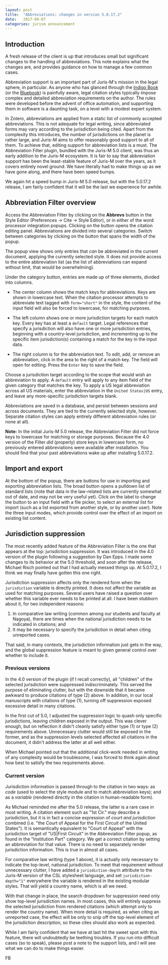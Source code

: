 ```yaml
---
layout: post
title:  "Abbreviations: changes in version 5.0.17.2"
date:   2017-09-07
categories: jurism announcement
---
```


## Introduction

A fresh release of the client is up that introduces small but
significant changes to the handling of abbreviations. This note
explains what the changes are, and provides guidance on how to manage
a few common cases.

Abbreviation support is an important part of Juris-M's mission in the
legal sphere, in particular. As anyone who has glanced through the
[Indigo
Book](https://law.resource.org/pub/us/code/blue/IndigoBook.html) (or
the [Bluebook](https://www.legalbluebook.com/)) is painfully aware,
legal citation styles typically impose complex and detailed
abbreviation requirements on the author. The rules were developed
before the advent of office automation, and supporting them in
software is a daunting task, on a level with a modest expert system.

In Zotero, abbreviations are applied from a static list of commonly
accepted abbreviations. This is not adequate for legal writing, since
abbreviated forms may vary according to the jurisdiction being cited.
Apart from the complexity this introduces, the number of jurisdictions
on the planet is rather large, and Juris-M aims to offer reasonably
good support to all of them. To achieve that, editing support for
abbreviation lists is a must. The Abbreviation Filter plugin, bundled
with the Juris-M 5.0 client, was thus an early addition to the Juris-M
ecosystem. It is fair to say that abbreviation support has been the
least-stable feature of Juris-M over the years, as it covers entirely
novel ground. We have literally had to make things up as we have gone
along, and there have been speed bumps.

We again hit a speed bump in Juris-M 5.0 release, but with the
5.0.17.2 release, I am fairly confident that it will be the last
we experience for awhile.

## Abbreviation Filter overview

Access the Abbreviation Filter by clicking on the **Abbrevs** button
in the Style Editor (Preferences -> Cite -> Style Editor), or in
either of the word processor integration popups. Clicking on the
button opens the citation editing panel. Abbreviations are divided
into several categories. Switch between categories by clicking on the
button that spans the width of the popup.

The popup view shows only entries that *can* be abbreviated in the
current document, applying the currently selected style. It does not
provide access to the entire abbreviation list (as the list of
abbreviations can expand without limit, that would be overwhelming).

Under the category button, entries are made up of three elements,
divided into columns.

* The center column shows the match keys for abbreviations. Keys are
  shown in lowercase text. When the citation processor attempts to
  abbreviate text tagged with `form="short"` in the style, the
  content of the input field will also be forced to lowercase,
  for matching purposes.

* The left column shows one or more jurisdiction targets for each
  match key.  Every key has at least a `default` target. Legal
  references that specify a jurisdiction will also have one or more
  jurisdiction entries, beginning with a country-level jurisdiction,
  and incrementing up to the specific item jurisdiction(s) containing
  a match for the key in the input data.

* The right column is for the abbreviation text. To edit, add, or remove
  an abbreviation, click in the area to the right of a match key.
  The field will open for editing. Press the `Enter` key to save the field.

Choose a jurisdiction target according to the scope that would wish an
abbreviation to apply. A `default` entry will apply to any item field
of the given category that matches the key. To apply a US legal
abbreviation across all US materials, enter the abbreviation in the
`United States|US` entry, and leave any more-specific jurisdiction
targets blank.

Abbreviations are saved in a database, and persist between sessions
and across documents. They are tied to the currently selected style,
however. Separate citation styles can apply entirely different
abbreviation rules (or none at all).

**Note:** In the initial Juris-M 5.0 release, the Abbreviation Filter did not
force keys to lowercase for matching or storage purposes. Because the
4.0 version of the Filter *did* (properly) store keys in lowercase form,
no previously entered abbreviations were available after installation.
You should find that your past abbreviations wake up after installing
5.0.17.2.

## Import and export

At the bottom of the popup, there are buttons for use in importing and
exporting abbreviation lists. The broad button opens a pulldown list
of standard lists (note that data in the law-related lists are
currently somewhat out of date, and may not be very useful yet).
Click on the label to change the button to an input field with a
file picker, to select an external list for import (such as a list
exported from another style, or by another user). Note the three
input modes, which provide control over the effect of an import on
existing list content.

## Jurisdiction suppression

The most recently added feature of the Abbreviation Filter is the one
that appears at the top: jurisdiction suppression.  It was introduced
in the 4.0 version of the plugin following a suggestion by Dan Epps. I
made some changes to its behavior at the 5.0 threshold, and soon after
the release, Michael Risch pointed out that I had actually messed
things up.  At 5.0.17.2, I think we may finally have gotten this one
right.

Jurisdiction suppression affects only the rendered form when the
`jurisdiction` variable is directly printed. It does not affect
the variable as used for matching purposes. Several users have
raised a question over whether this variable ever needs to be printed
at all. I have been stubborn about it, for two independent reasons:

1. In comparative law writing (common among our students and faculty at
   Nagoya), there are times when the national jurisdiction needs to be
   indicated in citations; and
2. It may be necessary to specify the jurisdiction in detail when
   citing unreported cases.

That said, in many contexts, the jurisdiction information just gets
in the way, and the global suppression feature is meant to given
general control over whether to include it.

### Previous versions

In the 4.0 version of the plugin (if I recall correctly), all
"children" of the selected jurisdiction were suppressed
indiscriminately. This served the purpose of eliminating clutter, but
with the downside that it became awkward to produce citations of type
(2) above. In addition, in our local manuscripts with citations of
type (1), turning off suppression exposed excessive detail in many
citations.

In the first cut of 5.0, I adjusted the suppression logic to quash
only specific jurisdictions, leaving children exposed in the output.
This was clever enough, but on reflection it didn't cleanly satisfy
either type (1) or type (2) requirements above. Unnecessary clutter
would still be exposed in the former, and as the suppression levels
selected affected all citations in the document, it didn't address the
latter at all well either.

When Michael pointed out that the additional click-work needed in
writing of any complexity would be troublesome, I was forced to think
again about how best to satisfy the two requirements above.

### Current version

Jurisdiction information is passed through to the citation in two
ways: as *code* (used to select the style module and to match
abbreviation keys); and as a *variable* (rendered directly in the
citation in human-readable form).

As Michael reminded me after the 5.0 release, the latter is a rare
case in most writing. A citation element such as "1st Cir." may
describe a jurisdiction, but it is in fact a concise expression of
*court and jurisdiction* combined (i.e. "the Court of Appeal for the
First Circuit of the United States"). It is semantically equivalent to
"Court of Appeal" with the jurisdiction target of "US|First Circuit"
in the Abbreviation Filter popup, as found in the "Institution Part"
category. We get a correct citation by setting an abbreviation for
that value. There is no need to separately render jurisdiction
information. This is true in almost all cases.

For comparative law writing (type 1 above), it is actually only
necessary to indicate the top-level, national jurisdiction. To meet
that requirement without unnecessary clutter, I have added a
`jurisdiction-depth` attribute to the Juris-M version of the CSL
stylesheet language, and set `jurisdiction-depth="1"` everywhere
the variable is rendered in the existing modular styles. That will
yield a country name, which is all we need.

With that change in place, the search dropdown for suppression need
only show top-level jurisdiction names. In most cases, this will
entirely suppress the selected jurisdiction from rendered citations
(which attempt only to render the country name). When more detail is
required, as when citing an unreported case, the effect will be only
to snip off the top-level element of the jurisdiction description, so
these cites should also work as expected.

While I am fairly confident that we have at last hit the sweet spot
with this feature, there will undoubtedly be teething troubles.
If you run into difficult cases (so to speak), please post a note
to the support lists, and I will see what we can do to make things
easier.

FB
